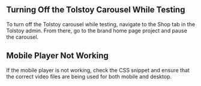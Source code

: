 ## Turning Off the Tolstoy Carousel While Testing

To turn off the Tolstoy carousel while testing, navigate to the Shop tab in the Tolstoy admin. From there, go to the brand home page project and pause the carousel.

## Mobile Player Not Working

If the mobile player is not working, check the CSS snippet and ensure that the correct video files are being used for both mobile and desktop.